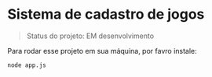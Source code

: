 <h1>Sistema de cadastro de jogos</h1>

> Status do projeto: EM desenvolvimento

Para rodar esse projeto em sua máquina, por favro instale:

```
node app.js
```
